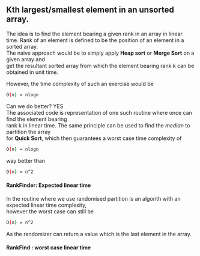 ## Kth largest/smallest element in an unsorted array.

The idea is to find the element bearing a given rank in an array in linear time.
Rank of an element is defined to be the position of an element in a sorted array.  
The naive approach would be to simply apply **Heap sort** or **Merge Sort** on a given array and  
get the resultant sorted array from which the element bearing rank k can be obtained in unit time.  

However, the time complexity of such an exercise would be  
```sh
O(n) = nlogn
```

Can we do better? YES  
The associated code is representation of one such routine where once can find the element bearing  
rank k in linear time. The same principle can be used to find the _median_ to partition the array  
for __Quick Sort__, which then guarantees a worst case time complexity of
```sh
O(n) = nlogn
```
 way better than
```sh
O(n) = n^2
```
#### RankFinder: Expected linear time

In the routine where we use randomised partition is an algorith with an expected linear time complexity,  
however the worst case can still be  
```sh
O(n) = n^2
```  
As the randomizer can return a value which is the last element in the array.

#### RankFind : worst case linear time


